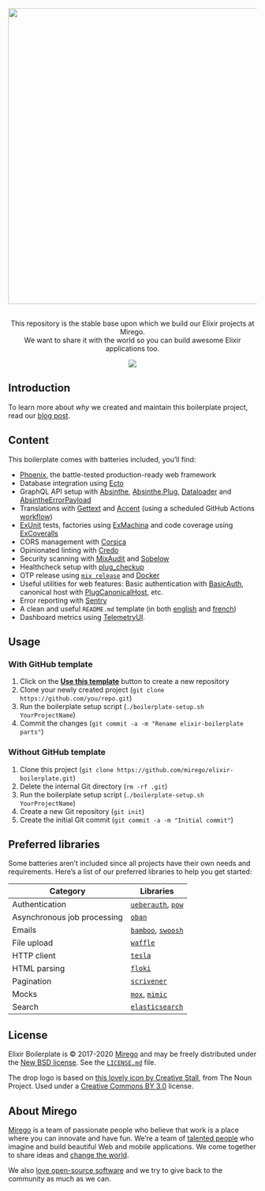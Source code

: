 <div align="center">
  <img src="https://user-images.githubusercontent.com/11348/52080254-520cb580-2565-11e9-8c21-156cf0b7bcf3.png" width="600" />
  <p><br />This repository is the stable base upon which we build our Elixir projects at Mirego.<br />We want to share it with the world so you can build awesome Elixir applications too.</p>
  <a href="https://github.com/mirego/elixir-boilerplate/actions/workflows/ci.yaml"><img src="https://github.com/mirego/elixir-boilerplate/actions/workflows/ci.yaml/badge.svg" /></a>
</div>

## Introduction

To learn more about _why_ we created and maintain this boilerplate project, read our [blog post](https://shift.mirego.com/en/boilerplate-projects).

## Content

This boilerplate comes with batteries included, you’ll find:

- [Phoenix](https://phoenixframework.org), the battle-tested production-ready web framework
- Database integration using [Ecto](https://hexdocs.pm/ecto)
- GraphQL API setup with [Absinthe](https://hexdocs.pm/absinthe), [Absinthe.Plug](https://hexdocs.pm/absinthe_plug), [Dataloader](https://hexdocs.pm/dataloader) and [AbsintheErrorPayload](https://hexdocs.pm/absinthe_error_payload)
- Translations with [Gettext](https://hexdocs.pm/gettext) and [Accent](https://www.accent.reviews) (using a scheduled GitHub Actions [workflow](./.github/workflows/accent.yaml))
- [ExUnit](https://hexdocs.pm/ex_unit) tests, factories using [ExMachina](https://hexdocs.pm/ex_machina) and code coverage using [ExCoveralls](https://hexdocs.pm/excoveralls)
- CORS management with [Corsica](https://github.com/whatyouhide/corsica)
- Opinionated linting with [Credo](http://credo-ci.org)
- Security scanning with [MixAudit](https://hex.pm/packages/mix_audit) and [Sobelow](https://hexdocs.pm/sobelow)
- Healthcheck setup with [plug_checkup](https://hexdocs.pm/plug_checkup)
- OTP release using [`mix release`](https://hexdocs.pm/mix/Mix.Tasks.Release.html) and [Docker](https://www.docker.com)
- Useful utilities for web features: Basic authentication with [BasicAuth](https://hexdocs.pm/plug/Plug.BasicAuth.html), canonical host with [PlugCanonicalHost](https://hexdocs.pm/plug_canonical_host), etc.
- Error reporting with [Sentry](https://hexdocs.pm/sentry)
- A clean and useful `README.md` template (in both [english](./BOILERPLATE_README.md) and [french](./BOILERPLATE_README.fr.md))
- Dashboard metrics using [TelemetryUI](https://github.com/mirego/telemetry_ui).

## Usage

### With GitHub template

1. Click on the [**Use this template**](https://github.com/mirego/elixir-boilerplate/generate) button to create a new repository
2. Clone your newly created project (`git clone https://github.com/you/repo.git`)
3. Run the boilerplate setup script (`./boilerplate-setup.sh YourProjectName`)
4. Commit the changes (`git commit -a -m "Rename elixir-boilerplate parts"`)

### Without GitHub template

1. Clone this project (`git clone https://github.com/mirego/elixir-boilerplate.git`)
2. Delete the internal Git directory (`rm -rf .git`)
3. Run the boilerplate setup script (`./boilerplate-setup.sh YourProjectName`)
4. Create a new Git repository (`git init`)
5. Create the initial Git commit (`git commit -a -m "Initial commit"`)

## Preferred libraries

Some batteries aren’t included since all projects have their own needs and requirements. Here’s a list of our preferred libraries to help you get started:

| Category                    | Libraries                                                                              |
| --------------------------- | -------------------------------------------------------------------------------------- |
| Authentication              | [`ueberauth`](https://hex.pm/packages/ueberauth), [`pow`](https://hex.pm/packages/pow) |
| Asynchronous job processing | [`oban`](https://hex.pm/packages/oban)                                                 |
| Emails                      | [`bamboo`](https://hex.pm/packages/bamboo), [`swoosh`](https://hex.pm/packages/swoosh) |
| File upload                 | [`waffle`](https://hex.pm/packages/waffle)                                             |
| HTTP client                 | [`tesla`](https://hex.pm/packages/tesla)                                               |
| HTML parsing                | [`floki`](https://hex.pm/packages/floki)                                               |
| Pagination                  | [`scrivener`](https://hex.pm/packages/scrivener)                                       |
| Mocks                       | [`mox`](https://hex.pm/packages/mox), [`mimic`](https://hex.pm/packages/mimic)         |
| Search                      | [`elasticsearch`](https://hex.pm/packages/elasticsearch)                               |

## License

Elixir Boilerplate is © 2017-2020 [Mirego](https://www.mirego.com) and may be freely distributed under the [New BSD license](http://opensource.org/licenses/BSD-3-Clause). See the [`LICENSE.md`](https://github.com/mirego/elixir-boilerplate/blob/main/LICENSE.md) file.

The drop logo is based on [this lovely icon by Creative Stall](https://thenounproject.com/term/drop/174999), from The Noun Project. Used under a [Creative Commons BY 3.0](http://creativecommons.org/licenses/by/3.0/) license.

## About Mirego

[Mirego](https://www.mirego.com) is a team of passionate people who believe that work is a place where you can innovate and have fun. We’re a team of [talented people](https://life.mirego.com) who imagine and build beautiful Web and mobile applications. We come together to share ideas and [change the world](http://www.mirego.org).

We also [love open-source software](https://open.mirego.com) and we try to give back to the community as much as we can.
